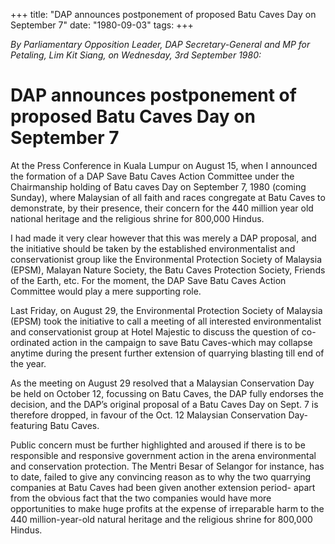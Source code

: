 +++ 
title: "DAP announces postponement of proposed Batu Caves Day on September 7"
date: "1980-09-03"
tags:
+++

_By Parliamentary Opposition Leader, DAP Secretary-General and MP for Petaling, Lim Kit Siang, on Wednesday, 3rd September 1980:_

# DAP announces postponement of proposed Batu Caves Day on September 7

At the Press Conference in Kuala Lumpur on August 15, when I announced the formation of  a DAP Save Batu Caves Action Committee under the Chairmanship holding of Batu caves Day on September 7, 1980 (coming Sunday), where Malaysian of all faith and races congregate at Batu Caves to demonstrate, by their presence, their concern for the 440 million year old national heritage and the religious shrine for 800,000 Hindus.</u>

I had made it very clear however that this was merely a DAP proposal, and the initiative should be taken by the established environmentalist and conservationist group like the Environmental Protection Society of Malaysia (EPSM), Malayan Nature Society, the Batu Caves Protection Society, Friends of the Earth, etc. For the moment, the DAP Save Batu Caves Action Committee would play a mere supporting role.

Last Friday, on August 29, the Environmental Protection Society of Malaysia (EPSM) took the initiative to call a meeting of all interested environmentalist and conservationist group at Hotel Majestic to discuss the question of co-ordinated action in the campaign to save Batu Caves-which may collapse anytime during the present further extension of quarrying blasting till end of the year.

As the meeting on August 29 resolved that a Malaysian Conservation Day be held on October 12, focussing on Batu Caves, the DAP fully endorses the decision, and the DAP’s original proposal of a Batu Caves Day on Sept. 7 is therefore dropped, in favour of the Oct. 12 Malaysian Conservation Day- featuring Batu Caves.

Public concern must be further highlighted and aroused if there is to be responsible and responsive government action in the arena environmental and conservation protection. The Mentri Besar of Selangor for instance, has to date, failed to give any convincing reason as to why the two quarrying companies at Batu Caves had been given another extension period- apart from the obvious fact that the two companies would have more opportunities to make huge profits at the expense of irreparable harm to the 440 million-year-old natural heritage and the religious shrine for 800,000 Hindus.
 
